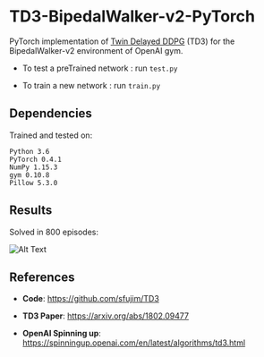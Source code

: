 # TD3-BipedalWalker-v2-PyTorch

PyTorch implementation of [Twin Delayed DDPG](https://arxiv.org/abs/1802.09477) (TD3) for the BipedalWalker-v2 environment of OpenAI gym.

- To test a preTrained network : run `test.py`

- To train a new network : run `train.py`

## Dependencies
Trained and tested on:
```
Python 3.6
PyTorch 0.4.1
NumPy 1.15.3
gym 0.10.8
Pillow 5.3.0
```

## Results

Solved in 800 episodes:

![Alt Text](https://github.com/nikhilbarhate99/TD3-BipedalWalker-v2-PyTorch/blob/master/gif/GIF-ONE.gif)

## References

- **Code**: https://github.com/sfujim/TD3

- **TD3 Paper**: https://arxiv.org/abs/1802.09477

- **OpenAI Spinning up**: https://spinningup.openai.com/en/latest/algorithms/td3.html

